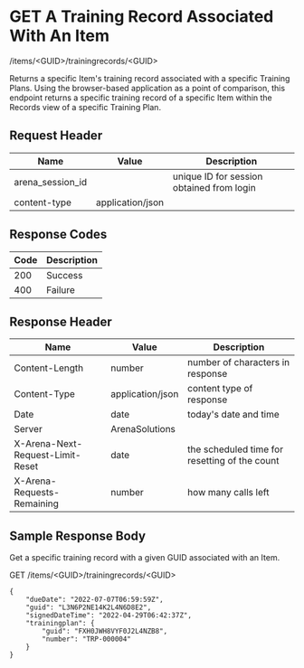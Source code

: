 # GET A Training Record Associated With An Item
/items/&lt;GUID&gt;/trainingrecords/&lt;GUID&gt;

Returns a specific Item's training record associated with a specific  Training Plans. Using the browser-based application as a point of comparison, this endpoint returns a specific training record of a specific Item within the Records view of a specific Training Plan.

## Request Header

| Name  | Value  | Description  |
|  --- |  --- |  --- | 
| arena_session_id  |   | unique ID for session obtained from login  |
| content-type  | application/json  |   |

## Response Codes

| Code  | Description  |
|  --- |  --- | 
| 200  | Success  |
| 400  | Failure  |

## Response Header

| Name  | Value  | Description  |
|  --- |  --- |  --- | 
| Content-Length  | number  | number of characters in response  |
| Content-Type  | application/json  | content type of response  |
| Date  | date  | today's date and time  |
| Server  | ArenaSolutions  |   |
| X-Arena-Next-Request-Limit-Reset   | date  | the scheduled time for resetting of the count  |
| X-Arena-Requests-Remaining   | number  | how many calls left  |

## Sample Response Body
Get a specific training record with a given GUID associated with an Item.

GET /items/&lt;GUID&gt;/trainingrecords/&lt;GUID&gt;

```
{
    "dueDate": "2022-07-07T06:59:59Z",
    "guid": "L3N6P2NE14K2L4N6D8E2",
    "signedDateTime": "2022-04-29T06:42:37Z",
    "trainingplan": {
        "guid": "FXH0JWH8VYF0J2L4NZB8",
        "number": "TRP-000004"
    }
}
```

